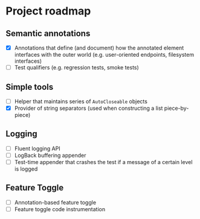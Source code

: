 # Project roadmap

## Semantic annotations
  * [X] Annotations that define (and document) how the annotated element
        interfaces with the outer world (e.g. user-oriented endpoints, 
        filesystem interfaces)
  * [ ] Test qualifiers (e.g. regression tests, smoke tests)

## Simple tools
  * [ ] Helper that maintains series of `AutoCloseable` objects
  * [X] Provider of string separators (used when constructing a list piece-by-piece) 

## Logging
  * [ ] Fluent logging API
  * [ ] LogBack buffering appender
  * [ ] Test-time appender that crashes the test if a message of a certain
        level is logged

## Feature Toggle
  * [ ] Annotation-based feature toggle
  * [ ] Feature toggle code instrumentation
